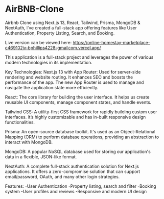 # AirBNB-Clone
Airbnb Clone using Next.js 13, React, Tailwind, Prisma, MongoDB &amp; NextAuth, I've created a full-stack app offering features like User Authentication, Property Listing, Search, and Booking.

Live version can be viewed here: https://online-homestay-marketplace-c469102jv-bphillips4228-gmailcom.vercel.app/

This application is a full-stack project and leverages the power of various modern technologies in its implementation.

Key Technologies:
Next.js 13 with App Router: Used for server-side rendering and website routing. It enhances SEO and boosts the performance of the app. The new App Router is used to manage and navigate the application state more efficiently.

React: The core library for building the user interface. It helps us create reusable UI components, manage component states, and handle events.

Tailwind CSS: A utility-first CSS framework for rapidly building custom user interfaces. It’s highly customizable and has in-built responsive design functionalities.

Prisma: An open-source database toolkit. It's used as an Object-Relational Mapping (ORM) to perform database operations, providing an abstraction to interact with MongoDB.

MongoDB: A popular NoSQL database used for storing our application's data in a flexible, JSON-like format.

NextAuth: A complete full-stack authentication solution for Next.js applications. It offers a zero-compromise solution that can support email/password, OAuth, and many other login strategies.

Features:
-User Authentication
-Property listing, search and filter
-Booking system
-User profiles and reviews
-Responsive and modern UI design

